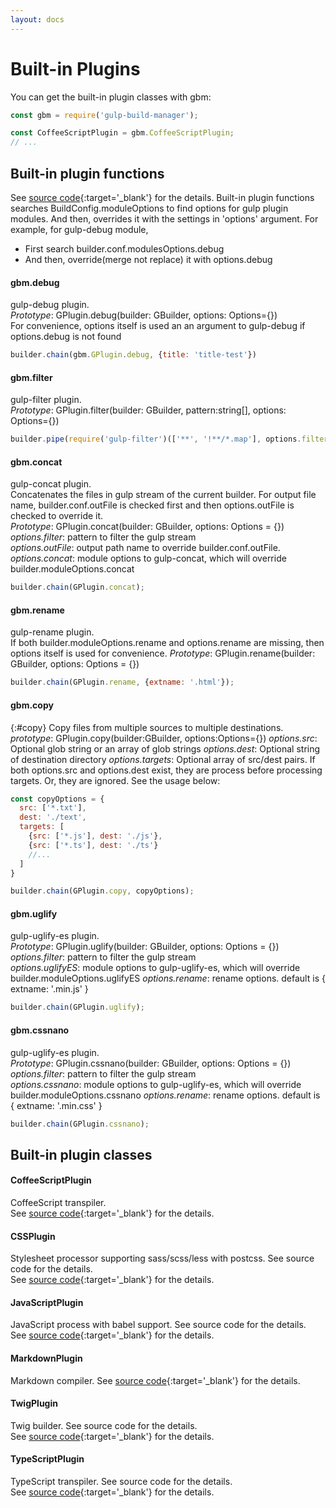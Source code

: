 ```yaml
---
layout: docs
---
```



# Built-in Plugins
You can get the built-in plugin classes with gbm:
```javascript
const gbm = require('gulp-build-manager');

const CoffeeScriptPlugin = gbm.CoffeeScriptPlugin;
// ...
```

## Built-in plugin functions
See [source code]({{site.repo}}/src/core/plugin.ts){:target='_blank'} for the details.
Built-in plugin functions searches BuildConfig.moduleOptions to find options for gulp plugin modules. And then, overrides it with the settings in 'options' argument. For example, for gulp-debug module,
  - First search builder.conf.modulesOptions.debug
  - And then, override(merge not replace) it with options.debug

#### gbm.debug
gulp-debug plugin.<br>
*Prototype*: GPlugin.debug(builder: GBuilder, options: Options={})<br>
For convenience, options itself is used an an argument to gulp-debug if options.debug is not found
```javascript
builder.chain(gbm.GPlugin.debug, {title: 'title-test'})
```

#### gbm.filter
gulp-filter plugin.<br>
*Prototype*: GPlugin.filter(builder: GBuilder, pattern:string[], options: Options={})
```javascript
builder.pipe(require('gulp-filter')(['**', '!**/*.map'], options.filter));
```

#### gbm.concat
gulp-concat plugin.<br>
Concatenates the files in gulp stream of the current builder. For output file name, builder.conf.outFile is checked first and then options.outFile is checked to override it.<br>
*Prototype*: GPlugin.concat(builder: GBuilder, options: Options = {})<br>
*options.filter*: pattern to filter the gulp stream<br>
*options.outFile*: output path name to override builder.conf.outFile.<br>
*options.concat*: module options to gulp-concat, which will override builder.moduleOptions.concat
```javascript
builder.chain(GPlugin.concat);
```


#### gbm.rename
gulp-rename plugin.<br>
If both builder.moduleOptions.rename and options.rename are missing, then options itself is used for convenience.
*Prototype*: GPlugin.rename(builder: GBuilder, options: Options = {})<br>
  
```javascript
builder.chain(GPlugin.rename, {extname: '.html'});
```

#### gbm.copy
{:#copy}
Copy files from multiple sources to multiple destinations.
*prototype*: GPlugin.copy(builder:GBuilder, options:Options={})
*options.src*: Optional glob string or an array of glob strings
*options.dest*: Optional string of destination directory
*options.targets*: Optional array of src/dest pairs.
If both options.src and options.dest exist, they are process before processing targets. Or, they are ignored.
See the usage below:
```javascript
const copyOptions = {
  src: ['*.txt'],
  dest: './text',
  targets: [
    {src: ['*.js'], dest: './js'},
    {src: ['*.ts'], dest: './ts'}
    //...
  ]
}

builder.chain(GPlugin.copy, copyOptions);
``` 
   
#### gbm.uglify
gulp-uglify-es plugin.<br>
*Prototype*: GPlugin.uglify(builder: GBuilder, options: Options = {})<br>
*options.filter*: pattern to filter the gulp stream<br>
*options.uglifyES*: module options to gulp-uglify-es, which will override builder.moduleOptions.uglifyES
*options.rename*: rename options. default is { extname: '.min.js' } 
```javascript
builder.chain(GPlugin.uglify);
```

#### gbm.cssnano
gulp-uglify-es plugin.<br>
*Prototype*: GPlugin.cssnano(builder: GBuilder, options: Options = {})<br>
*options.filter*: pattern to filter the gulp stream<br>
*options.cssnano*: module options to gulp-uglify-es, which will override builder.moduleOptions.cssnano
*options.rename*: rename options. default is { extname: '.min.css' }
```javascript
builder.chain(GPlugin.cssnano);
```


## Built-in plugin classes
#### CoffeeScriptPlugin
CoffeeScript transpiler.<br>
See [source code]({{site.repo}}/src/plugins/CoffeeScriptPlugin.ts){:target='_blank'} for the details.

#### CSSPlugin
Stylesheet processor supporting sass/scss/less with postcss. See source code for the details.<br>
See [source code]({{site.repo}}/src/plugins/CSSPlugin.ts){:target='_blank'} for the details.

#### JavaScriptPlugin
JavaScript process with babel support. See source code for the details.<br>
See [source code]({{site.repo}}/src/plugins/JavaScriptPlugin.ts){:target='_blank'} for the details.

#### MarkdownPlugin
Markdown compiler.
See [source code]({{site.repo}}/src/plugins/MarkdownPlugin.ts){:target='_blank'} for the details.

#### TwigPlugin
Twig builder. See source code for the details.<br>
See [source code]({{site.repo}}/src/plugins/TwigPlugin.ts){:target='_blank'} for the details.

#### TypeScriptPlugin
TypeScript transpiler. See source code for the details.<br>
See [source code]({{site.repo}}/src/plugins/TypeScriptPlugin.ts){:target='_blank'} for the details.
